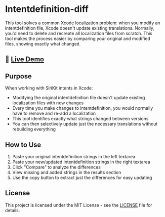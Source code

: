 # Intentdefinition-diff

This tool solves a common Xcode localization problem: when you modify an intentdefinition file, Xcode doesn't update existing translations. Normally, you'd need to delete and recreate all localization files from scratch. This tool makes the process easier by comparing your original and modified files, showing exactly what changed.

## 🔗 [Live Demo](https://kashmiry.github.io/Intentdefinition-diff/)

## Purpose

When working with SiriKit intents in Xcode:
- Modifying the original intentdefinition file doesn't update existing localization files with new changes
- Every time you make changes to intentdefinition, you would normally have to remove and re-add a localization
- This tool identifies exactly what strings changed between versions
- You can then selectively update just the necessary translations without rebuilding everything
  
## How to Use

1. Paste your original intentdefinition strings in the left textarea
2. Paste your new/updated intentdefinition strings in the right textarea
3. Click "Compare" to analyze the differences
4. View missing and added strings in the results section
5. Use the copy button to extract just the differences for easy updating

## License

This project is licensed under the MIT License - see the [LICENSE](LICENSE) file for details.
